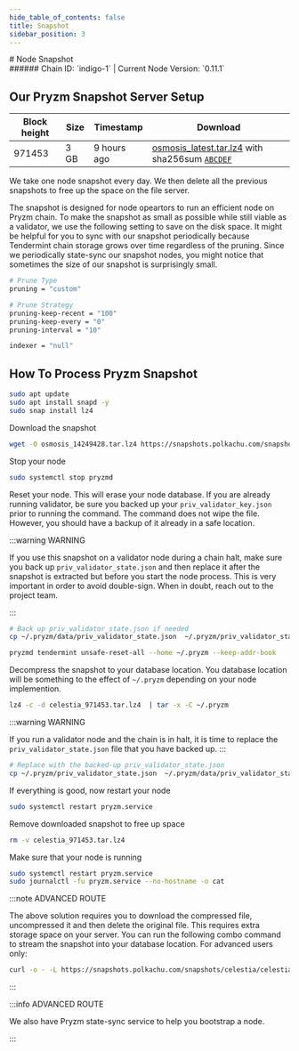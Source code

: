 ```yaml
---
hide_table_of_contents: false
title: Snapshot
sidebar_position: 3
---
```


<div class="h1-with-icon icon-pryzm">
# Node Snapshot
</div>
###### Chain ID: `indigo-1` | Current Node Version: `0.11.1`

## Our Pryzm Snapshot Server Setup

| Block height | Size | Timestamp | Download                                                                                         |
|--------------|------|-----------|--------------------------------------------------------------------------------------------------|
| 971453       | 3 GB |9 hours ago| [osmosis_latest.tar.lz4](https://google.com) with sha256sum [`ABCDEF`](https://google.com)       |


We take one node snapshot every day. We then delete all the previous snapshots to free up the space on the file server.

The snapshot is designed for node opeartors to run an efficient node on Pryzm chain. To make the snapshot as small as possible while still viable as a validator, we use the following setting to save on the disk space. It might be helpful for you to sync with our snapshot periodically because Tendermint chain storage grows over time regardless of the pruning. Since we periodically state-sync our snapshot nodes, you might notice that sometimes the size of our snapshot is surprisingly small.

```bash title="app.toml"
# Prune Type
pruning = "custom"

# Prune Strategy
pruning-keep-recent = "100"
pruning-keep-every = "0"
pruning-interval = "10"
```

```bash title="config.toml"
indexer = "null"
```

## How To Process Pryzm Snapshot
```bash
sudo apt update
sudo apt install snapd -y
sudo snap install lz4
```
Download the snapshot
```bash
wget -O osmosis_14249428.tar.lz4 https://snapshots.polkachu.com/snapshots/osmosis/osmosis_14249428.tar.lz4 --inet4-only
```
Stop your node
```bash
sudo systemctl stop pryzmd
```
Reset your node. This will erase your node database. If you are already running validator, be sure you backed up your `priv_validator_key.json` prior to running the command. The command does not wipe the file. However, you should have a backup of it already in a safe location.

:::warning WARNING

If you use this snapshot on a validator node during a chain halt, make sure you back up `priv_validator_state.json` and then replace it after the snapshot is extracted but before you start the node process. This is very important in order to avoid double-sign. When in doubt, reach out to the project team.

:::

```bash
# Back up priv_validator_state.json if needed
cp ~/.pryzm/data/priv_validator_state.json  ~/.pryzm/priv_validator_state.json

pryzmd tendermint unsafe-reset-all --home ~/.pryzm --keep-addr-book
```

Decompress the snapshot to your database location. You database location will be something to the effect of `~/.pryzm` depending on your node implemention.

```bash
lz4 -c -d celestia_971453.tar.lz4  | tar -x -C ~/.pryzm
```

:::warning WARNING

If you run a validator node and the chain is in halt, it is time to replace the `priv_validator_state.json` file that you have backed up.
:::

```bash
# Replace with the backed-up priv_validator_state.json
cp ~/.pryzm/priv_validator_state.json  ~/.pryzm/data/priv_validator_state.json
```

If everything is good, now restart your node

```bash
sudo systemctl restart pryzm.service
```

Remove downloaded snapshot to free up space

```bash
rm -v celestia_971453.tar.lz4
```

Make sure that your node is running

```bash
sudo systemctl restart pryzm.service
sudo journalctl -fu pryzm.service --no-hostname -o cat
```

:::note ADVANCED ROUTE

The above solution requires you to download the compressed file, uncompressed it and then delete the original file. This requires extra storage space on your server. You can run the following combo command to stream the snapshot into your database location. For advanced users only:
```bash
curl -o - -L https://snapshots.polkachu.com/snapshots/celestia/celestia_971453.tar.lz4 | lz4 -c -d - | tar -x -C ~/.pryzm
```

:::


:::info ADVANCED ROUTE

We also have Pryzm state-sync service to help you bootstrap a node.

:::